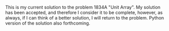 This is my current solution to the problem 1834A "Unit Array". My solution has been accepted, and therefore I consider it to be complete, however, as always, if I can think of a better solution, I will return to the problem. Python version of the solution also forthcoming.